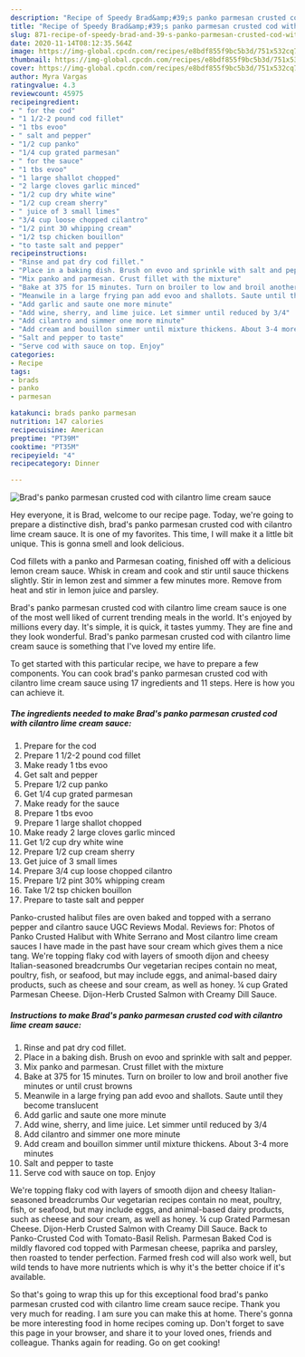 ```yaml
---
description: "Recipe of Speedy Brad&amp;#39;s panko parmesan crusted cod with cilantro lime cream sauce"
title: "Recipe of Speedy Brad&amp;#39;s panko parmesan crusted cod with cilantro lime cream sauce"
slug: 871-recipe-of-speedy-brad-and-39-s-panko-parmesan-crusted-cod-with-cilantro-lime-cream-sauce
date: 2020-11-14T08:12:35.564Z
image: https://img-global.cpcdn.com/recipes/e8bdf855f9bc5b3d/751x532cq70/brads-panko-parmesan-crusted-cod-with-cilantro-lime-cream-sauce-recipe-main-photo.jpg
thumbnail: https://img-global.cpcdn.com/recipes/e8bdf855f9bc5b3d/751x532cq70/brads-panko-parmesan-crusted-cod-with-cilantro-lime-cream-sauce-recipe-main-photo.jpg
cover: https://img-global.cpcdn.com/recipes/e8bdf855f9bc5b3d/751x532cq70/brads-panko-parmesan-crusted-cod-with-cilantro-lime-cream-sauce-recipe-main-photo.jpg
author: Myra Vargas
ratingvalue: 4.3
reviewcount: 45975
recipeingredient:
- " for the cod"
- "1 1/2-2 pound cod fillet"
- "1 tbs evoo"
- " salt and pepper"
- "1/2 cup panko"
- "1/4 cup grated parmesan"
- " for the sauce"
- "1 tbs evoo"
- "1 large shallot chopped"
- "2 large cloves garlic minced"
- "1/2 cup dry white wine"
- "1/2 cup cream sherry"
- " juice of 3 small limes"
- "3/4 cup loose chopped cilantro"
- "1/2 pint 30 whipping cream"
- "1/2 tsp chicken bouillon"
- "to taste salt and pepper"
recipeinstructions:
- "Rinse and pat dry cod fillet."
- "Place in a baking dish. Brush on evoo and sprinkle with salt and pepper."
- "Mix panko and parmesan. Crust fillet with the mixture"
- "Bake at 375 for 15 minutes. Turn on broiler to low and broil another five minutes or until crust browns"
- "Meanwile in a large frying pan add evoo and shallots. Saute until they become translucent"
- "Add garlic and saute one more minute"
- "Add wine, sherry, and lime juice. Let simmer until reduced by 3/4"
- "Add cilantro and simmer one more minute"
- "Add cream and bouillon simmer until mixture thickens. About 3-4 more minutes"
- "Salt and pepper to taste"
- "Serve cod with sauce on top. Enjoy"
categories:
- Recipe
tags:
- brads
- panko
- parmesan

katakunci: brads panko parmesan 
nutrition: 147 calories
recipecuisine: American
preptime: "PT39M"
cooktime: "PT35M"
recipeyield: "4"
recipecategory: Dinner

---
```



![Brad&#39;s panko parmesan crusted cod with cilantro lime cream sauce](https://img-global.cpcdn.com/recipes/e8bdf855f9bc5b3d/751x532cq70/brads-panko-parmesan-crusted-cod-with-cilantro-lime-cream-sauce-recipe-main-photo.jpg)

Hey everyone, it is Brad, welcome to our recipe page. Today, we're going to prepare a distinctive dish, brad&#39;s panko parmesan crusted cod with cilantro lime cream sauce. It is one of my favorites. This time, I will make it a little bit unique. This is gonna smell and look delicious.

Cod fillets with a panko and Parmesan coating, finished off with a delicious lemon cream sauce. Whisk in cream and cook and stir until sauce thickens slightly. Stir in lemon zest and simmer a few minutes more. Remove from heat and stir in lemon juice and parsley.

Brad&#39;s panko parmesan crusted cod with cilantro lime cream sauce is one of the most well liked of current trending meals in the world. It's enjoyed by millions every day. It's simple, it is quick, it tastes yummy. They are fine and they look wonderful. Brad&#39;s panko parmesan crusted cod with cilantro lime cream sauce is something that I've loved my entire life.


To get started with this particular recipe, we have to prepare a few components. You can cook brad&#39;s panko parmesan crusted cod with cilantro lime cream sauce using 17 ingredients and 11 steps. Here is how you can achieve it.

<!--inarticleads1-->

##### The ingredients needed to make Brad&#39;s panko parmesan crusted cod with cilantro lime cream sauce:

1. Prepare  for the cod
1. Prepare 1 1/2-2 pound cod fillet
1. Make ready 1 tbs evoo
1. Get  salt and pepper
1. Prepare 1/2 cup panko
1. Get 1/4 cup grated parmesan
1. Make ready  for the sauce
1. Prepare 1 tbs evoo
1. Prepare 1 large shallot chopped
1. Make ready 2 large cloves garlic minced
1. Get 1/2 cup dry white wine
1. Prepare 1/2 cup cream sherry
1. Get  juice of 3 small limes
1. Prepare 3/4 cup loose chopped cilantro
1. Prepare 1/2 pint 30% whipping cream
1. Take 1/2 tsp chicken bouillon
1. Prepare to taste salt and pepper


Panko-crusted halibut files are oven baked and topped with a serrano pepper and cilantro sauce UGC Reviews Modal. Reviews for: Photos of Panko Crusted Halibut with White Serrano and Most cilantro lime cream sauces I have made in the past have sour cream which gives them a nice tang. We&#39;re topping flaky cod with layers of smooth dijon and cheesy Italian-seasoned breadcrumbs Our vegetarian recipes contain no meat, poultry, fish, or seafood, but may include eggs, and animal-based dairy products, such as cheese and sour cream, as well as honey. ¼ cup Grated Parmesan Cheese. Dijon-Herb Crusted Salmon with Creamy Dill Sauce. 

<!--inarticleads2-->

##### Instructions to make Brad&#39;s panko parmesan crusted cod with cilantro lime cream sauce:

1. Rinse and pat dry cod fillet.
1. Place in a baking dish. Brush on evoo and sprinkle with salt and pepper.
1. Mix panko and parmesan. Crust fillet with the mixture
1. Bake at 375 for 15 minutes. Turn on broiler to low and broil another five minutes or until crust browns
1. Meanwile in a large frying pan add evoo and shallots. Saute until they become translucent
1. Add garlic and saute one more minute
1. Add wine, sherry, and lime juice. Let simmer until reduced by 3/4
1. Add cilantro and simmer one more minute
1. Add cream and bouillon simmer until mixture thickens. About 3-4 more minutes
1. Salt and pepper to taste
1. Serve cod with sauce on top. Enjoy


We&#39;re topping flaky cod with layers of smooth dijon and cheesy Italian-seasoned breadcrumbs Our vegetarian recipes contain no meat, poultry, fish, or seafood, but may include eggs, and animal-based dairy products, such as cheese and sour cream, as well as honey. ¼ cup Grated Parmesan Cheese. Dijon-Herb Crusted Salmon with Creamy Dill Sauce. Back to Panko-Crusted Cod with Tomato-Basil Relish. Parmesan Baked Cod is mildly flavored cod topped with Parmesan cheese, paprika and parsley, then roasted to tender perfection. Farmed fresh cod will also work well, but wild tends to have more nutrients which is why it&#39;s the better choice if it&#39;s available. 

So that's going to wrap this up for this exceptional food brad&#39;s panko parmesan crusted cod with cilantro lime cream sauce recipe. Thank you very much for reading. I am sure you can make this at home. There's gonna be more interesting food in home recipes coming up. Don't forget to save this page in your browser, and share it to your loved ones, friends and colleague. Thanks again for reading. Go on get cooking!
